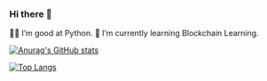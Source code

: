 ### Hi there 👋

🧑‍💻 I’m good at Python.
🌱 I’m currently learning Blockchain Learning.

[![Anurag's GitHub stats](https://github-readme-stats.vercel.app/api?username=justinzm)](https://github.com/anuraghazra/github-readme-stats)

[![Top Langs](https://github-readme-stats.vercel.app/api/top-langs/?username=justinzm&layout=compact)](https://github.com/anuraghazra/github-readme-stats)
